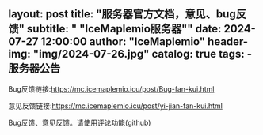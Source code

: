 layout:     post
title:      "服务器官方文档，意见、bug反馈"
subtitle:   " \"IceMaplemio服务器\""
date:       2024-07-27 12:00:00
author:     "IceMaplemio"
header-img: "img/2024-07-26.jpg"
catalog: true
tags:
    - 服务器公告
---

Bug反馈链接:https://mc.icemaplemio.icu/post/Bug-fan-kui.html

意见反馈链接:https://mc.icemaplemio.icu/post/yi-jian-fan-kui.html

Bug反馈、意见反馈。请使用评论功能(github)
